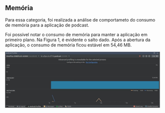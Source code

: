 ## Memória

Para essa categoria, foi realizada a análise de comportameto do consumo de memória para a aplicação de podcast.


Foi possível notar o consumo de memória para manter a aplicação em primeiro plano. Na Figura 1, é evidente o salto dado.
Após a abertura da aplicação, o consumo de memória ficou estável em 54,46 MB.

![Figura 1](https://github.com/ghpsantos/exercicio-podcast/blob/master/screenshots/figura1.jpg)